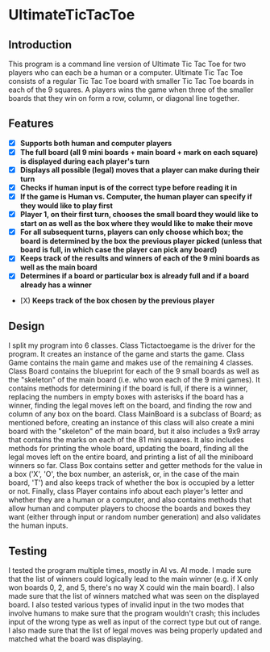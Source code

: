 # UltimateTicTacToe

## Introduction

This program is a command line version of Ultimate Tic Tac Toe for two players who can each be a human or a computer. Ultimate Tic Tac Toe consists of a regular Tic Tac Toe board with smaller Tic Tac Toe boards in each of the 9 squares. A players wins the game when three of the smaller boards that they win on form a row, column, or diagonal line together.

## Features

- [X] **Supports both human and computer players**
- [X] **The full board (all 9 mini boards + main board + mark on each square) is displayed during each player's turn**
- [X] **Displays all possible (legal) moves that a player can make during their turn**
- [X] **Checks if human input is of the correct type before reading it in**
- [X] **If the game is Human vs. Computer, the human player can specify if they would like to play first**
- [X] **Player 1, on their first turn, chooses the small board they would like to start on as well as the box where they would like to make their move**
- [X] **For all subsequent turns, players can only choose which box; the board is determined by the box the previous player picked (unless that board is full, in which case the player can pick any board)**
- [X] **Keeps track of the results and winners of each of the 9 mini boards as well as the main board**
- [X] **Determines if a board or particular box is already full and if a board already has a winner**
- [X) **Keeps track of the box chosen by the previous player**


## Design

I split my program into 6 classes. Class Tictactoegame is the driver for the program. It creates an instance of the game and starts the
game. Class Game contains the main game and makes use of the remaining 4 classes. Class Board contains the blueprint for each of the 9
small boards as well as the "skeleton" of the main board (i.e. who won each of the 9 mini games). It contains methods for determining
if the board is full, if there is a winner, replacing the numbers in empty boxes with asterisks if the board has a winner, finding the
legal moves left on the board, and finding the row and column of any box on the board. Class MainBoard is a subclass of Board; as
mentioned before, creating an instance of this class will also create a mini board with the "skeleton" of the main board, but it also
includes a 9x9 array that contains the marks on each of the 81 mini squares. It also includes methods for printing the
whole board, updating the board, finding all the legal moves left on the entire board, and printing a list of all the miniboard winners
so far. Class Box contains setter and getter methods for the value in a box ('X', 'O', the box number, an asterisk, or, in the case
of the main board, 'T') and also keeps track of whether the box is occupied by a letter or not. Finally, class Player contains info
about each player's letter and whether they are a human or a computer, and also contains methods that allow human and computer players
to choose the boards and boxes they want (either through input or random number generation) and also validates the human inputs.

## Testing

I tested the program multiple times, mostly in AI vs. AI mode. I made sure that the list of winners could logically lead to the main
winner (e.g. if X only won boards 0, 2, and 5, there's no way X could win the main board). I also made sure that the list of winners
matched what was seen on the displayed board. I also tested various types of invalid input in the two modes that involve humans to make
sure that the program wouldn't crash; this includes input of the wrong type as well as input of the correct type but out of range. I
also made sure that the list of legal moves was being properly updated and matched what the board was displaying.
